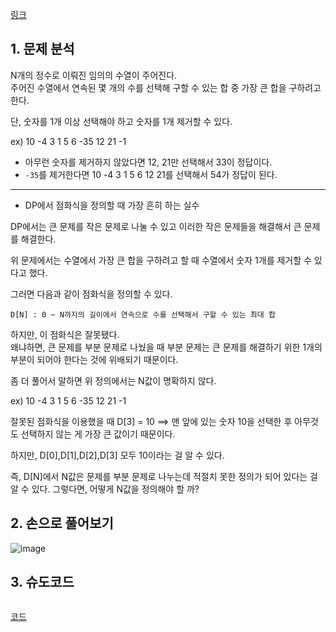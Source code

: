 [링크](https://www.acmicpc.net/problem/13398)

## 1. 문제 분석

N개의 정수로 이뤄진 임의의 수열이 주어진다.  
주어진 수열에서 연속된 몇 개의 수를 선택해 구할 수 있는 합 중 가장 큰 합을 구하려고 한다.

단, 숫자를 1개 이상 선택해야 하고 숫자를 1개 제거할 수 있다.

ex) 10 -4 3 1 5 6 -35 12 21 -1

- 아무런 숫자를 제거하지 않았다면 12, 21만 선택해서 33이 정답이다. 
- `-35`를 제거한다면 10 -4 3 1 5 6 12 21를 선택해서 54가 정답이 된다.

--- 

- DP에서 점화식을 정의할 때 가장 흔히 하는 실수 

DP에서는 큰 문제를 작은 문제로 나눌 수 있고 이러한 작은 문제들을 해결해서 큰 문제를 해결한다. 

위 문제에서는 수열에서 가장 큰 합을 구하려고 할 때 수열에서 숫자 1개를 제거할 수 있다고 했다. 

그러면 다음과 같이 점화식을 정의할 수 있다. 

```
D[N] : 0 ~ N까지의 길이에서 연속으로 수를 선택해서 구할 수 있는 최대 합
```

하지만, 이 점화식은 잘못됐다.  
왜냐하면, 큰 문제를 부분 문제로 나눴을 때 부분 문제는 큰 문제를 해결하기 위한 1개의 부분이 되어야 한다는 것에 위배되기 때문이다.

좀 더 풀어서 말하면 위 정의에서는 N값이 명확하지 않다. 

ex) 10 -4 3 1 5 6 -35 12 21 -1

잘못된 점화식을 이용했을 때 D[3] = 10 ==> 맨 앞에 있는 숫자 10을 선택한 후 아무것도 선택하지 않는 게 가장 큰 값이기 때문이다.

하지만, D[0],D[1],D[2],D[3] 모두 10이라는 걸 알 수 있다. 

즉, D[N]에서 N값은 문제를 부분 문제로 나누는데 적절치 못한 정의가 되어 있다는 걸 알 수 있다. 그렇다면, 어떻게 N값을 정의해야 할 까?

## 2. 손으로 풀어보기 

![image](../../image/폴더/png파일.png)

## 3. 슈도코드 

``` 

```

[코드](../../code/폴더/파일이름.py)